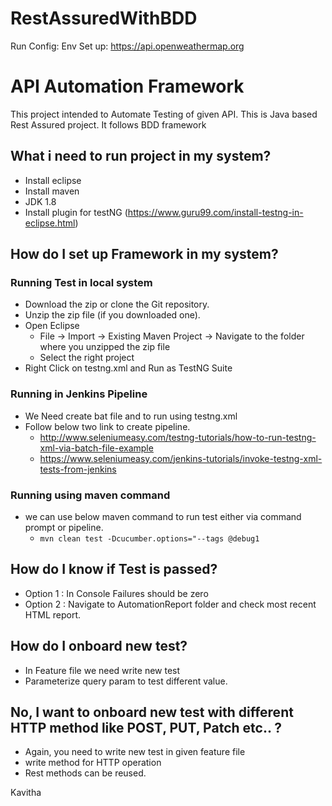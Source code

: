# RestAssuredWithBDD

Run Config: Env Set up: https://api.openweathermap.org



# API Automation Framework

This project intended to Automate Testing of given API. 
This is Java based Rest Assured project. It follows  BDD framework

## What i need to run project in my system?

* Install eclipse 
* Install maven
* JDK 1.8
* Install plugin for testNG (https://www.guru99.com/install-testng-in-eclipse.html)

## How do I set up Framework in my system? 

### Running Test in local system 
 * Download the zip or clone the Git repository.
 * Unzip the zip file (if you downloaded one).
 * Open Eclipse
 	* File -> Import -> Existing Maven Project -> Navigate to the folder where you unzipped the zip file
	* Select the right project
 * Right Click on testng.xml and Run as TestNG Suite

### Running in Jenkins Pipeline
 * We Need create bat file and to run using testng.xml 
 * Follow below two link to create pipeline.
     * http://www.seleniumeasy.com/testng-tutorials/how-to-run-testng-xml-via-batch-file-example
     * https://www.seleniumeasy.com/jenkins-tutorials/invoke-testng-xml-tests-from-jenkins

### Running using maven command
 * we can use below maven command to run test either via command prompt or pipeline.
      * ```mvn clean test -Dcucumber.options="--tags @debug1```
   
## How do I know if Test is passed? 
 * Option 1 : In Console Failures should be zero
 * Option 2 : Navigate to AutomationReport folder and check most recent HTML report.
 
## How do I onboard new test? 
 * In Feature file we need write new test
 * Parameterize query param to test different value.
 
## No, I want to onboard new test with different HTTP method like POST, PUT, Patch etc.. ? 
 * Again, you need to write new test in given feature file
 * write method for HTTP operation
 * Rest methods can be reused.
 
Kavitha    


